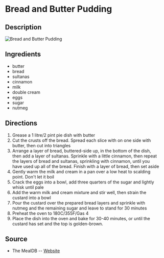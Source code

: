 # Bread and Butter Pudding

## Description
![Bread and Butter Pudding](https://www.themealdb.com/images/media/meals/xqwwpy1483908697.jpg "Bread and Butter Pudding")

## Ingredients
- butter
- bread
- sultanas
- cinnamon
- milk
- double cream
- eggs
- sugar
- nutmeg

## Directions
1. Grease a 1 litre/2 pint pie dish with butter
2. Cut the crusts off the bread. Spread each slice with on one side with butter, then cut into triangles
3. Arrange a layer of bread, buttered-side up, in the bottom of the dish, then add a layer of sultanas. Sprinkle with a little cinnamon, then repeat the layers of bread and sultanas, sprinkling with cinnamon, until you have used up all of the bread. Finish with a layer of bread, then set aside
4. Gently warm the milk and cream in a pan over a low heat to scalding point. Don't let it boil
5. Crack the eggs into a bowl, add three quarters of the sugar and lightly whisk until pale
6. Add the warm milk and cream mixture and stir well, then strain the custard into a bowl
7. Pour the custard over the prepared bread layers and sprinkle with nutmeg and the remaining sugar and leave to stand for 30 minutes
8. Preheat the oven to 180C/355F/Gas 4
9. Place the dish into the oven and bake for 30-40 minutes, or until the custard has set and the top is golden-brown.

## Source

- The MealDB -- [Website](https://themealdb.com/)
